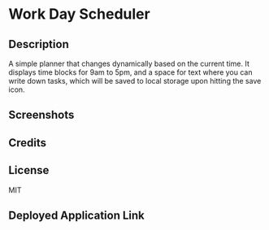 # Work Day Scheduler

## Description 
A simple planner that changes dynamically based on the current time. It displays time blocks for 9am to 5pm, and a space for text where you can write down tasks, which will be saved to local storage upon hitting the save icon. 

## Screenshots

## Credits


## License
MIT  

## Deployed Application Link

